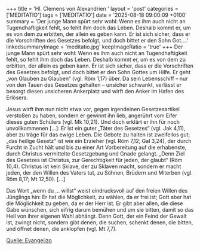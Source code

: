 +++
title = 'Hl. Clemens von Alexandrien  '
layout = 'post'
categories = ['MEDITATIO']
tags = ['MEDITATIO']
date = '2025-08-18 09:00:09 +0100'
summary = 'Der junge Mann spürt sehr wohl: Wenn es ihm auch nicht an Tugendhaftigkeit fehlt, so fehlt ihm doch das Leben. Deshalb kommt er, um es von dem zu erbitten, der allein es geben kann. Er ist sich sicher, dass er die Vorschriften des Gesetzes befolgt, und doch bittet er den Sohn Got....'
linkedsummaryImage = 'meditatio.jpg'
keepImageRatio = 'true'
+++
Der junge Mann spürt sehr wohl: Wenn es ihm auch nicht an Tugendhaftigkeit fehlt, so fehlt ihm doch das Leben. Deshalb kommt er, um es von dem zu erbitten, der allein es geben kann. Er ist sich sicher, dass er die Vorschriften des Gesetzes befolgt, und doch bittet er den Sohn Gottes um Hilfe.<!--more--> Er geht „von Glauben zu Glauben“ (vgl. Röm 1,17) über. Da sein Lebensschiff – nur von den Tauen des Gesetzes gehalten – unsicher schwankt, verlässt er besorgt diesen unsicheren Ankerplatz und wirft den Anker im Hafen des Erlösers.
 
Jesus wirft ihm nun nicht etwa vor, gegen irgendeinen Gesetzesartikel verstoßen zu haben, sondern er gewinnt ihn lieb, angerührt vom Eifer dieses guten Schülers (vgl. Mk 10,21). Und doch erklärt er ihn für noch unvollkommenen […]: Er ist ein guter „Täter des Gesetzes“ (vgl. Jak 4,11), aber zu träge für das ewige Leben. Die Gebote zu halten ist zweifellos gut; „das heilige Gesetz“ ist wie ein Erzieher (vgl. Röm 7,12; Gal 3,24), der durch Furcht in Zucht hält und bis zu einer Art Vorbereitung auf die erhabenste, durch Christus vermittelte Gesetzgebung und Gnade gelangt. „Denn Ziel des Gesetzes ist Christus, zur Gerechtigkeit für jeden, der glaubt“ (Röm 10,4). Christus ist kein Sklave, der zu Sklaven macht, sondern er macht jeden, der den Willen des Vaters tut, zu Söhnen, Brüdern und Miterben (vgl. Röm 8,17; Mt 12,50). […]
 
Das Wort „wenn du … willst“ weist eindrucksvoll auf den freien Willen des Jünglings hin: Er hat die Möglichkeit, zu wählen, da er frei ist; Gott aber hat die Möglichkeit zu geben, da er der Herr ist. Er gibt aber allen, die diese Gabe wünschen, sich eifrig darum bemühen und um sie bitten, damit so das Heil von ihrer eigenen Wahl abhängt. Denn Gott, der ein Feind der Gewalt ist, zwingt nicht, sondern gibt denen, die suchen, schenkt denen, die bitten, und öffnet denen, die anklopfen (vgl. Mt 7,7).


[Quelle: Evangelizo](https://evangeliumtagfuertag.org/DE/gospel)
